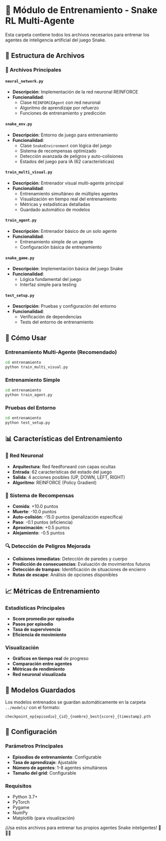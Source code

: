 # 🧠 Módulo de Entrenamiento - Snake RL Multi-Agente

Esta carpeta contiene todos los archivos necesarios para entrenar los agentes de inteligencia artificial del juego Snake.

## 📁 Estructura de Archivos

### **🔧 Archivos Principales**

#### **`neural_network.py`**
- **Descripción**: Implementación de la red neuronal REINFORCE
- **Funcionalidad**: 
  - Clase `REINFORCEAgent` con red neuronal
  - Algoritmo de aprendizaje por refuerzo
  - Funciones de entrenamiento y predicción

#### **`snake_env.py`**
- **Descripción**: Entorno de juego para entrenamiento
- **Funcionalidad**:
  - Clase `SnakeEnvironment` con lógica del juego
  - Sistema de recompensas optimizado
  - Detección avanzada de peligros y auto-colisiones
  - Estados del juego para IA (62 características)

#### **`train_multi_visual.py`**
- **Descripción**: Entrenador visual multi-agente principal
- **Funcionalidad**:
  - Entrenamiento simultáneo de múltiples agentes
  - Visualización en tiempo real del entrenamiento
  - Métricas y estadísticas detalladas
  - Guardado automático de modelos

#### **`train_agent.py`**
- **Descripción**: Entrenador básico de un solo agente
- **Funcionalidad**:
  - Entrenamiento simple de un agente
  - Configuración básica de entrenamiento

#### **`snake_game.py`**
- **Descripción**: Implementación básica del juego Snake
- **Funcionalidad**:
  - Lógica fundamental del juego
  - Interfaz simple para testing

#### **`test_setup.py`**
- **Descripción**: Pruebas y configuración del entorno
- **Funcionalidad**:
  - Verificación de dependencias
  - Tests del entorno de entrenamiento

## 🚀 Cómo Usar

### **Entrenamiento Multi-Agente (Recomendado)**
```bash
cd entrenamiento
python train_multi_visual.py
```

### **Entrenamiento Simple**
```bash
cd entrenamiento
python train_agent.py
```

### **Pruebas del Entorno**
```bash
cd entrenamiento
python test_setup.py
```

## 📊 Características del Entrenamiento

### **🧠 Red Neuronal**
- **Arquitectura**: Red feedforward con capas ocultas
- **Entrada**: 62 características del estado del juego
- **Salida**: 4 acciones posibles (UP, DOWN, LEFT, RIGHT)
- **Algoritmo**: REINFORCE (Policy Gradient)

### **🎯 Sistema de Recompensas**
- **Comida**: +10.0 puntos
- **Muerte**: -10.0 puntos
- **Auto-colisión**: -15.0 puntos (penalización específica)
- **Paso**: -0.1 puntos (eficiencia)
- **Aproximación**: +0.5 puntos
- **Alejamiento**: -0.5 puntos

### **🔍 Detección de Peligros Mejorada**
- **Colisiones inmediatas**: Detección de paredes y cuerpo
- **Predicción de consecuencias**: Evaluación de movimientos futuros
- **Detección de trampas**: Identificación de situaciones de encierro
- **Rutas de escape**: Análisis de opciones disponibles

## 📈 Métricas de Entrenamiento

### **Estadísticas Principales**
- **Score promedio por episodio**
- **Pasos por episodio**
- **Tasa de supervivencia**
- **Eficiencia de movimiento**

### **Visualización**
- **Gráficos en tiempo real** de progreso
- **Comparación entre agentes**
- **Métricas de rendimiento**
- **Red neuronal visualizada**

## 💾 Modelos Guardados

Los modelos entrenados se guardan automáticamente en la carpeta `../models/` con el formato:
```
checkpoint_ep{episodio}_{id}_{nombre}_best{score}_{timestamp}.pth
```

## 🔧 Configuración

### **Parámetros Principales**
- **Episodios de entrenamiento**: Configurable
- **Tasa de aprendizaje**: Ajustable
- **Número de agentes**: 1-8 agentes simultáneos
- **Tamaño del grid**: Configurable

### **Requisitos**
- Python 3.7+
- PyTorch
- Pygame
- NumPy
- Matplotlib (para visualización)

¡Usa estos archivos para entrenar tus propios agentes Snake inteligentes! 🐍🤖✨
